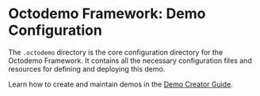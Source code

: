 # Octodemo Framework: Demo Configuration

The `.octodemo` directory is the core configuration directory for the Octodemo Framework. It contains all the necessary configuration files and resources for defining and deploying this demo.

Learn how to create and maintain demos in the [Demo Creator Guide](https://github.com/octodemo-framework/docs/blob/main/demo-creators/README.md).
